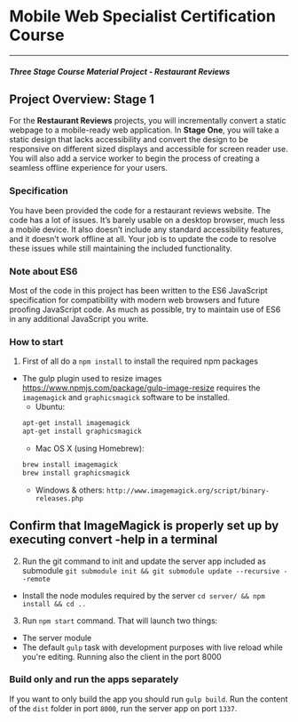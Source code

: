 # Mobile Web Specialist Certification Course
---
#### _Three Stage Course Material Project - Restaurant Reviews_

## Project Overview: Stage 1

For the **Restaurant Reviews** projects, you will incrementally convert a static webpage to a mobile-ready web application. In **Stage One**, you will take a static design that lacks accessibility and convert the design to be responsive on different sized displays and accessible for screen reader use. You will also add a service worker to begin the process of creating a seamless offline experience for your users.

### Specification

You have been provided the code for a restaurant reviews website. The code has a lot of issues. It’s barely usable on a desktop browser, much less a mobile device. It also doesn’t include any standard accessibility features, and it doesn’t work offline at all. Your job is to update the code to resolve these issues while still maintaining the included functionality. 


### Note about ES6
Most of the code in this project has been written to the ES6 JavaScript specification for compatibility with modern web browsers and future proofing JavaScript code. As much as possible, try to maintain use of ES6 in any additional JavaScript you write. 

### How to start
1. First of all do a `npm install` to install the required npm packages
 - The gulp plugin used to resize images https://www.npmjs.com/package/gulp-image-resize requires the `imagemagick` and `graphicsmagick` software to be installed.
   - Ubuntu:
   ```bash
   apt-get install imagemagick
   apt-get install graphicsmagick
   ```
   - Mac OS X (using Homebrew):
   ```bash
   brew install imagemagick
   brew install graphicsmagick
   ```
   - Windows & others:
   ```http://www.imagemagick.org/script/binary-releases.php```

Confirm that ImageMagick is properly set up by executing convert -help in a terminal
  - 
2. Run the git command to init and update the server app included as submodule `git submodule init && git submodule update --recursive --remote`
 - Install the node modules required by the server `cd server/ && npm install && cd ..`
3. Run `npm start` command. That will launch two things:
 - The server module
 - The default `gulp` task with development purposes with live reload while you're editing. Running also the client in the port 8000

### Build only and run the apps separately
If you want to only build the app you should run `gulp build`. Run the content of the `dist` folder in port `8000`, run the server app on port `1337`.


